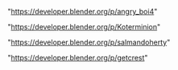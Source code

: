 "https://developer.blender.org/p/angry_boi4"

"https://developer.blender.org/p/Koterminion"

 
"https://developer.blender.org/p/salmandoherty"


"https://developer.blender.org/p/getcrest"


 
